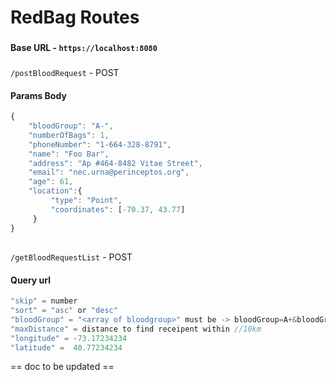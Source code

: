 # RedBag Routes
###
#### Base URL - `https://localhost:8080`

###
`/postBloodRequest` - POST

#### Params Body
```js
{
	"bloodGroup": "A-",
	"numberOfBags": 1,
	"phoneNumber": "1-664-328-8791",
	"name": "Foo Bar",
	"address": "Ap #464-8482 Vitae Street",
	"email": "nec.urna@perinceptos.org",
	"age": 61,
	"location":{ 
         "type": "Point",
         "coordinates": [-70.37, 43.77]
     }
}
```

##
`/getBloodRequestList` - POST

#### Query url
```js
"skip" = number
"sort" = "asc" or "desc"
"bloodGroup" = "<array of bloodgroup>" must be -> bloodGroup=A+&bloodGroup=O- in encoded format
"maxDistance" = distance to find receipent within //10km
"longitude" = -73.17234234
"latitude" =  40.77234234
```

== doc to be updated == 